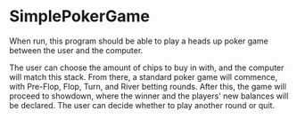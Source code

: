 # SimplePokerGame
When run, this program should be able to play a heads up poker game between the user and the computer.

The user can choose the amount of chips to buy in with, and the computer will match this stack. From there, a standard poker game will commence, with Pre-Flop, Flop, Turn, and River betting rounds. After this, the game will proceed to showdown, where the winner and the players' new balances will be declared. The user can decide whether to play another round or quit.
